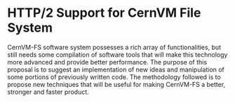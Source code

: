 # HTTP/2 Support for CernVM File System



CernVM-FS software system possesses a rich array of functionalities, but still needs some compilation of software tools that will make this technology more advanced and provide better performance. The purpose of this proposal is to suggest an implementation of new ideas and manipulation of some portions of previously written code. The methodology followed is
to propose new techniques that will be useful for making CernVM-FS a better, stronger and faster product.


